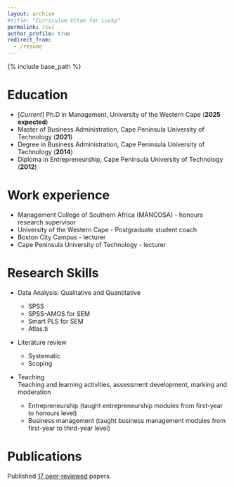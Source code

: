 ```yaml
---
layout: archive
#title: "Curriculum Vitae for Lucky"
permalink: /cv/
author_profile: true
redirect_from:
  - /resume
---
```


{% include base_path %}

Education
======
* [_Current_] Ph.D in Management, University of the Western Cape (__2025 expected__)
* Master of Business Administration, Cape Peninsula University of Technology (__2021__)
* Degree in Business Administration, Cape Peninsula University of Technology (__2014__)
* Diploma in Entrepreneurship, Cape Peninsula University of Technology (__2012__)

Work experience
======
* Management College of Southern Africa (MANCOSA) - honours research supervisor
* University of the Western Cape - Postgraduate student coach
* Boston City Campus - lecturer
* Cape Peninsula University of Technology - lecturer
  
Research Skills
======
* Data Analysis: Qualitative and Quantitative
  * SPSS
  * SPSS-AMOS for SEM
  * Smart PLS for SEM
  * Atlas.ti
 
* Literature review
  * Systematic
  * Scoping
    
* Teaching <br>
  Teaching and learning activities, assessment development, marking and moderation
  * Entrepreneurship (taught entrepreneurship modules from first-year to honours level)
  * Business management (taught business management modules from first-year to third-year level)

Publications
======
Published [17 peer-reviewed](https://drluckysibanda.github.io/publications/) papers.

